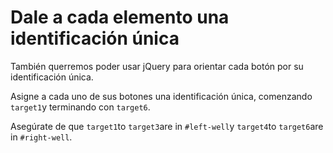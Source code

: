 
# Dale a cada elemento una identificación única

También querremos poder usar jQuery para orientar cada botón por su identificación única.

Asigne a cada uno de sus botones una identificación única, comenzando `target1`y terminando con `target6`.

Asegúrate de que `target1`to `target3`are in `#left-well`y `target4`to `target6`are in `#right-well`.